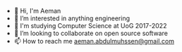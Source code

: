 - 👋 Hi, I'm Aeman
- 👀 I’m interested in anything engineering 
- 🌱 I'm studying Computer Science at UoG 2017-2022 
- 💞️ I’m looking to collaborate on open source software
- 📫 How to reach me aeman.abdulmuhssen@gmail.com

